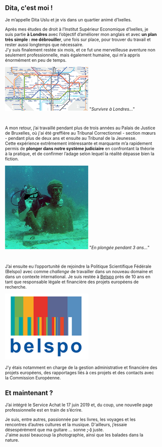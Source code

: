 <link rel="stylesheet" href="S2.css">
<link rel="stylesheet" href="foghorn2.css">

## Dita, c'est moi ! 

Je m’appelle Dita Uslu et je vis dans un quartier animé d’Ixelles.

Après mes études de droit à l’Institut Supérieur Economique d’Ixelles, je suis partie **à Londres** avec l’objectif d’améliorer mon anglais et avec **un plan très simple : me débrouiller**, une fois sur place, pour trouver du travail et rester aussi longtemps que nécessaire.  
J'y suis finalement restée six mois, et ce fut une merveilleuse aventure non seulement professionnelle, mais également humaine, qui m’a appris énormément en peu de temps.

![](metro_Londres.png) "*Survivre à Londres...*"

&nbsp;

A mon retour, j’ai travaillé pendant plus de trois années au Palais de Justice de Bruxelles, où j'ai été greffière au Tribunal Correctionnel - section m&oelig;urs - pendant plus de deux ans et ensuite au Tribunal de la Jeunesse.  
Cette expérience extrêmement intéressante et marquante m’a rapidement permis de **plonger dans notre système judiciaire** en confrontant la théorie à la pratique, et de confirmer l’adage selon lequel la réalité dépasse bien la fiction.

![](plongee.png) "*En plongée pendant 3 ans...*"

&nbsp; 

J’ai ensuite eu l’opportunité de rejoindre la Politique Scientifique Fédérale (Belspo) avec comme *challenge* de travailler dans un nouveau domaine et dans un contexte international. Je suis restée à [Belspo](https://www.belspo.be/) près de 10 ans en tant que responsable légale et financière des projets européens de recherche.  

![](belspo.png)

J’y étais notamment en charge de la gestion administrative et financière des projets européens, des rapportages liés à ces projets et des contacts avec la Commission Européenne.

## Et maintenant ?

J’ai intégré le Service Achat le 17 juin 2019 et, du coup, une nouvelle page professionnelle est en train de s’écrire.

Je suis, entre autres, passionnée par les livres, les voyages et les rencontres d’autres cultures et la musique. D'ailleurs, j’essaie désespérément que ma guitare ... sonne **;-)** juste.   
J'aime aussi beaucoup la photographie, ainsi que les balades dans la nature.

